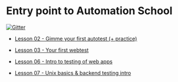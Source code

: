 # Entry point to Automation School

[![Gitter](https://badges.gitter.im/autoschool/autoschool.github.io.svg)](https://gitter.im/autoschool/autoschool.github.io?utm_source=badge&utm_medium=badge&utm_campaign=pr-badge&utm_content=badge)

- [Lesson 02 - Gimme your first autotest (+ practice)](shtya16/02-gimme-your-first-autotest.md)

- [Lesson 03 - Your first webtest](shtya16/03-your-first-webtest.md)
 
- [Lesson 06 - Intro to testing of web apps](shtya16/06-intro-in-testing-web-interfaces.md)
 
- [Lesson 07 - Unix basics & backend testing intro ](shtya16/07-unix-basics-backend-testing-intro.md)
